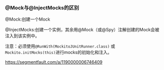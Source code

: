 ### @Mock与@InjectMocks的区别

@Mock:创建一个Mock

@InjectMocks:创建一个实例，其余用@Mock（或@Spy）注解创建的Mock会被注入到该实例中。

注意：必须使用`@RunWith(MockitoJUnitRunner.class)` 或` Mockito.initMocks(this)`进行mocks的初始化和注入。



https://segmentfault.com/a/1190000006746409
